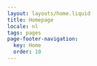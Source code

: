 ```yaml
---
layout: layouts/home.liquid
title: Homepage
locale: nl
tags: pages
page-footer-navigation:
  key: Home
  order: 10
---
```

